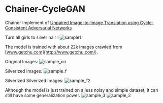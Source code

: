 # Chainer-CycleGAN


Chainer Implement of [Unpaired Image-to-Image Translation using Cycle-Consistent Adversarial Networks](https://junyanz.github.io/CycleGAN/)

Turn all girls to silver hair !
![sample1](http://i.imgur.com/PlF5PPe.jpg "sample1")

The model is trained with about 22k images crawled from [www.getchu.com](http://www.getchu.com/).

Original Images:
![sample_ori](http://i.imgur.com/hCNGfoN.jpg "sample_ori")

Silverized Images:
![sample_f](http://i.imgur.com/uhBntD1.jpg "sample_f")


Silverized Silverized Images:
![sample_f2](http://i.imgur.com/aUzWLWv.jpg "sample_f2")

Although the model is just trained on a less noisy and simple dataset, it can still have some generalization power.
![sample_3](http://i.imgur.com/F0JvWns.png"sample_3")
![sample_2](http://i.imgur.com/gz7qh9S.png "sample_2")
